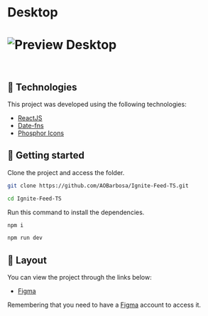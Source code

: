 # Desktop

<h1 display = "flex" align-items = "center">
    <img alt="Preview Desktop" title="Preview Desktop" src=".images/previewDesktop.jpg" />
</h1>

<br>

## 🧪 Technologies

This project was developed using the following technologies:

- [ReactJS](https://reactjs.org/)
- [Date-fns](https://date-fns.org/)
- [Phosphor Icons](https://phosphoricons.com/)

## 🚀 Getting started

Clone the project and access the folder.

```bash
git clone https://github.com/AOBarbosa/Ignite-Feed-TS.git

cd Ignite-Feed-TS

```

Run this command to install the dependencies.

```bash
npm i

npm run dev
```

## 🔖 Layout

You can view the project through the links below:

- [Figma](<https://www.figma.com/file/7FMmtXDzzVFc4OONuc4884/Ignite-Feed-(Community)?node-id=0%3A1&t=lltpgIpxVkF2wX6f-1>)

Remembering that you need to have a [Figma](http://figma.com/) account to access it.

